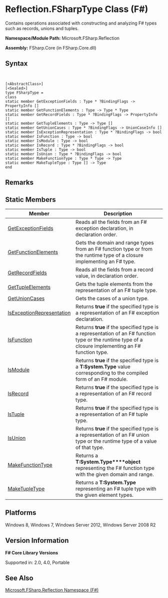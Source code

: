 # Reflection.FSharpType Class (F#)

Contains operations associated with constructing and analyzing F# types such as records, unions and tuples.

**Namespace/Module Path:** Microsoft.FSharp.Reflection

**Assembly:** FSharp.Core (in FSharp.Core.dll)


## Syntax


```


[<AbstractClass>]
[<Sealed>]
type FSharpType =
class
static member GetExceptionFields : Type * ?BindingFlags -> PropertyInfo []
static member GetFunctionElements : Type -> Type * Type
static member GetRecordFields : Type * ?BindingFlags -> PropertyInfo []
static member GetTupleElements : Type -> Type []
static member GetUnionCases : Type * ?BindingFlags -> UnionCaseInfo []
static member IsExceptionRepresentation : Type * ?BindingFlags -> bool
static member IsFunction : Type -> bool
static member IsModule : Type -> bool
static member IsRecord : Type * ?BindingFlags -> bool
static member IsTuple : Type -> bool
static member IsUnion : Type * ?BindingFlags -> bool
static member MakeFunctionType : Type * Type -> Type
static member MakeTupleType : Type [] -> Type
end

```



## Remarks

## Static Members


|Member|Description|
|------|-----------|
|[GetExceptionFields](http://msdn.microsoft.com/en-us/library/7fb355e6-b345-4c7d-bea0-9af302f60148)|Reads all the fields from an F# exception declaration, in declaration order.|
|[GetFunctionElements](http://msdn.microsoft.com/en-us/library/8d1f4508-a36c-4486-93b8-94ec6d2a0df7)|Gets the domain and range types from an F# function type or from the runtime type of a closure implementing an F# type.|
|[GetRecordFields](http://msdn.microsoft.com/en-us/library/266635db-ea29-481f-9cb7-b7f72b754497)|Reads all the fields from a record value, in declaration order.|
|[GetTupleElements](http://msdn.microsoft.com/en-us/library/a7199975-b4cc-45d4-9ec1-d7f450baa04b)|Gets the tuple elements from the representation of an F# tuple type.|
|[GetUnionCases](http://msdn.microsoft.com/en-us/library/a1d0f854-48ac-4e61-a80b-2db11d7d2c1a)|Gets the cases of a union type.|
|[IsExceptionRepresentation](http://msdn.microsoft.com/en-us/library/6ca9be2b-2f54-40b4-90a0-3c5dc623f116)|Returns **true** if the specified type is a representation of an F# exception declaration.|
|[IsFunction](http://msdn.microsoft.com/en-us/library/98a858ba-7be9-4e2f-924e-5c876272a6a7)|Returns **true** if the specified type is a representation of an F# function type or the runtime type of a closure implementing an F# function type.|
|[IsModule](http://msdn.microsoft.com/en-us/library/77f65dd3-3111-4f59-8ab6-c028bc1c47e7)|Returns **true** if the specified type is a **T:System.Type** value corresponding to the compiled form of an F# module.|
|[IsRecord](http://msdn.microsoft.com/en-us/library/bb3b2a3b-51b5-4a8b-82fe-d61282becead)|Returns **true** if the specified type is a representation of an F# record type.|
|[IsTuple](http://msdn.microsoft.com/en-us/library/dc627b14-e1a6-4ac8-b0d2-25e9984f87b7)|Returns **true** if the specified type is a representation of an F# tuple type.|
|[IsUnion](http://msdn.microsoft.com/en-us/library/529743e4-c456-429f-934f-ab8610166abb)|Returns **true** if the specified type is a representation of an F# union type or the runtime type of a value of that type.|
|[MakeFunctionType](http://msdn.microsoft.com/en-us/library/568814c9-1099-439d-abd1-de4a0b923476)|Returns a **T:System.Type****object** representing the F# function type with the given domain and range.|
|[MakeTupleType](http://msdn.microsoft.com/en-us/library/d6ed5a4f-390f-425d-8a21-66271782c417)|Returns a **T:System.Type** representing an F# tuple type with the given element types.|

## Platforms
Windows 8, Windows 7, Windows Server 2012, Windows Server 2008 R2


## Version Information
**F# Core Library Versions**

Supported in: 2.0, 4.0, Portable




## See Also
[Microsoft.FSharp.Reflection Namespace &#40;F&#35;&#41;](Microsoft.FSharp.Reflection-Namespace-%5BFSharp%5D.md)

